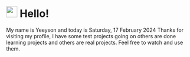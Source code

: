  <h1>
    <img src="https://emojis.slackmojis.com/emojis/images/1643510097/45343/hi.gif?1643510097" width="30"/> 
    Hello!
 </h1>
 <p>
    My name is Yeeyson and today is Saturday, 17 February 2024
    Thanks for visiting my profile, I have some test projects going on others are done learning projects and others are real projects.
    Feel free to watch and use them.
 </p>